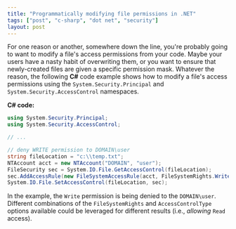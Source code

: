 ```yaml
---
title: "Programmatically modifying file permissions in .NET"
tags: ["post", "c-sharp", "dot net", "security"]
layout: post
---
```


For one reason or another, somewhere down the line, you're probably
going to want to modify a file's access permissions from your code.
Maybe your users have a nasty habit of overwriting them, or you want to
ensure that newly-created files are given a specific permission mask.
Whatever the reason, the following **C#** code example shows how to
modify a file's access permissions using the `System.Security.Principal`
and `System.Security.AccessControl` namespaces.<!--more-->

**C# code:**

```cs
using System.Security.Principal;
using System.Security.AccessControl;

// ...

// deny WRITE permission to DOMAIN\user
string fileLocation = "c:\\temp.txt";
NTAccount acct = new NTAccount("DOMAIN", "user");
FileSecurity sec = System.IO.File.GetAccessControl(fileLocation);
sec.AddAccessRule(new FileSystemAccessRule(acct, FileSystemRights.Write, AccessControlType.Deny));
System.IO.File.SetAccessControl(fileLocation, sec);
```

In the example, the `Write` permission is being denied to the
`DOMAIN\user`. Different combinations of the `FileSystemRights` and
`AccessControlType` options available could be leveraged for different
results (i.e., _allowing_ `Read` access).
